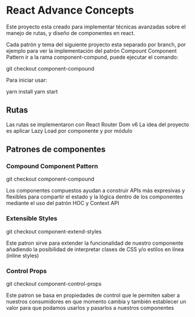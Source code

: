 # React Advance Concepts

Este proyecto esta creado para implementar técnicas avanzadas sobre el manejo de rutas, y diseño de componentes en react.

Cada patrón y tema del siguiente proyecto esta separado por branch, por ejemplo para ver la implementación del patrón Compount Component Pattern ir a la rama component-compund, puede ejecutar el comando:

git checkout component-compound


Para iniciar usar:

yarn install
yarn start
## Rutas

Las rutas se implementaron con React Router Dom v6
La idea del proyecto es aplicar Lazy Load por componente y por módulo

## Patrones de componentes

### Compound Component Pattern

git checkout component-compound

Los componentes compuestos ayudan a construir APIs más expresivas y flexibles para compartir el estado y la lógica dentro de los componentes mediante el uso del patrón HOC y Context API

### Extensible Styles

git checkout component-extend-styles

Este patron sirve para extender la funcionalidad de nuestro componente añadiendo la posibilidad de interpretar clases de CSS y/o estilos en línea (inline styles)

### Control Props

git checkout component-control-props

Este patron se basa en propiedades de control que le permiten saber a nuestros consumidores en que momento cambia y también establecer un valor para que podamos usarlos y pasarlos a nuestros componentes
